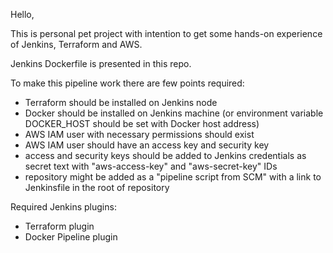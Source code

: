 Hello,

This is personal pet project with intention to get some hands-on experience of Jenkins, Terraform and AWS.

Jenkins Dockerfile is presented in this repo.

To make this pipeline work there are few points required:

- Terraform should be installed on Jenkins node
- Docker should be installed on Jenkins machine (or environment variable DOCKER_HOST should be set with Docker host address)
- AWS IAM user with necessary permissions should exist
- AWS IAM user should have an access key and security key
- access and security keys should be added to Jenkins credentials as secret text with "aws-access-key" and "aws-secret-key" IDs
- repository might be added as a "pipeline script from SCM" with a link to Jenkinsfile in the root of repository

Required Jenkins plugins:
- Terraform plugin
- Docker Pipeline plugin